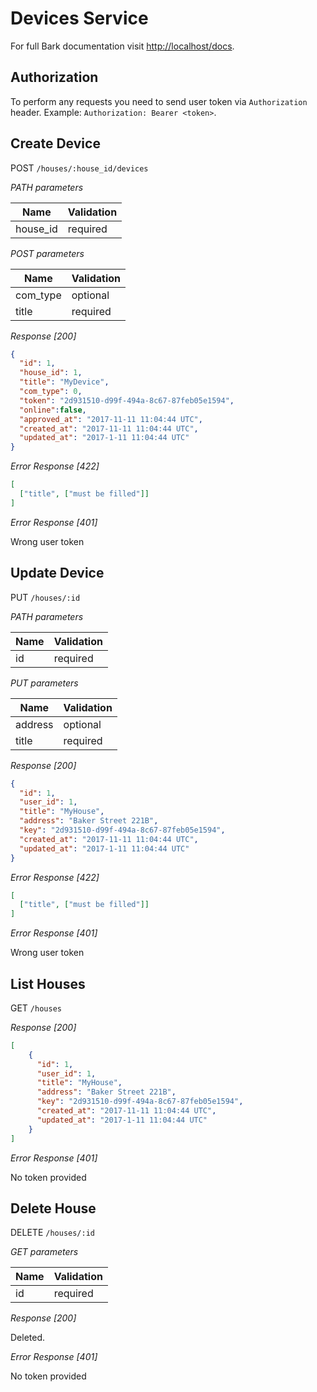 # Devices Service

For full Bark documentation visit [http://localhost/docs](http://localhost/docs).

## Authorization

To perform any requests you need to send user token via `Authorization` header. Example:
`Authorization: Bearer <token>`.

## Create Device

POST `/houses/:house_id/devices`

*PATH parameters*

Name         | Validation
------------ | ------------- 
house_id     | required


*POST parameters*

Name          | Validation
------------  | -------------
com_type      | optional 
title         | required

*Response [200]*

```json
{
  "id": 1,
  "house_id": 1,
  "title": "MyDevice",
  "com_type": 0,
  "token": "2d931510-d99f-494a-8c67-87feb05e1594",
  "online":false,
  "approved_at": "2017-11-11 11:04:44 UTC",
  "created_at": "2017-11-11 11:04:44 UTC",
  "updated_at": "2017-1-11 11:04:44 UTC"
}
```

*Error Response [422]*

```json
[
  ["title", ["must be filled"]]
]
```

*Error Response [401]*

Wrong user token

## Update Device

PUT `/houses/:id`

*PATH parameters*

Name         | Validation
------------ | ------------- 
id           | required

*PUT parameters*

Name         | Validation
------------ | -------------
address      | optional 
title        | required

*Response [200]*

```json
{
  "id": 1,
  "user_id": 1,
  "title": "MyHouse",
  "address": "Baker Street 221B",
  "key": "2d931510-d99f-494a-8c67-87feb05e1594",
  "created_at": "2017-11-11 11:04:44 UTC",
  "updated_at": "2017-1-11 11:04:44 UTC"
}
```

*Error Response [422]*

```json
[
  ["title", ["must be filled"]]
]
```

*Error Response [401]*

Wrong user token

## List Houses

GET `/houses`

*Response [200]*

```json
[
    {
      "id": 1,
      "user_id": 1,
      "title": "MyHouse",
      "address": "Baker Street 221B",
      "key": "2d931510-d99f-494a-8c67-87feb05e1594",
      "created_at": "2017-11-11 11:04:44 UTC",
      "updated_at": "2017-1-11 11:04:44 UTC"
    }
]
```

*Error Response [401]*

No token provided

## Delete House

DELETE `/houses/:id`

*GET parameters*

Name         | Validation
------------ | ------------- 
id           | required

*Response [200]*

Deleted.

*Error Response [401]*

No token provided